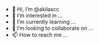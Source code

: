 - 👋 Hi, I’m @akilascc
- 👀 I’m interested in ...
- 🌱 I’m currently learning ...
- 💞️ I’m looking to collaborate on ...
- 📫 How to reach me ...

<!---
akilascc/akilascc is a ✨ special ✨ repository because its `README.md` (this file) appears on your GitHub profile.
You can click the Preview link to take a look at your changes.
--->
